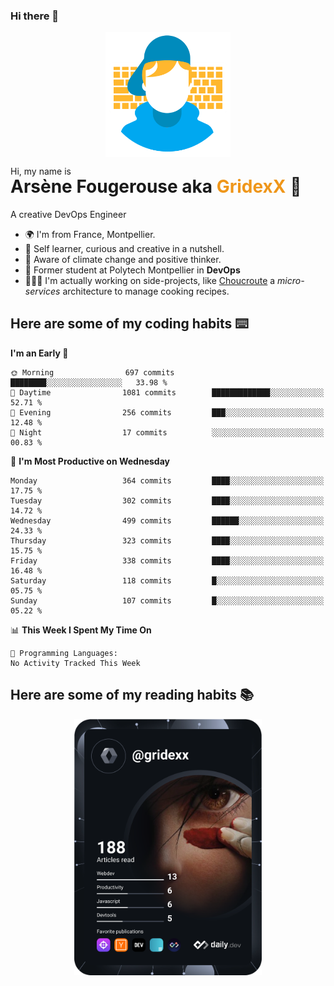 ### Hi there 👋

<!--
**GridexX/gridexx** is a ✨ _special_ ✨ repository because its `README.md` (this file) appears on your GitHub profile.

Here are some ideas to get you started:

- 🔭 I’m currently working on ...
- 🌱 I’m currently learning ...
- 👯 I’m looking to collaborate on ...
- 🤔 I’m looking for help with ...
- 💬 Ask me about ...
- 📫 How to reach me: ...
- 😄 Pronouns: ...
- ⚡ Fun fact: ...
-->


<!-- Header -->
<div align="center">
  <img align="center" src="./images/user_profile.png" width="200">
</div>
<p>Hi, my name is</p> 
<h1 style="margin-top:-15px">Arsène Fougerouse aka <span style="color:#ef961a">GridexX</span> 👋</h1>

A creative DevOps Engineer

- 🌍 I'm from France, Montpellier.
- 🎨 Self learner, curious and creative in a nutshell. 
- 🌱 Aware of climate change and positive thinker.
- 📕 Former student at Polytech Montpellier in **DevOps**
- 👨🏻‍💻 I'm actually working on side-projects, like [Choucroute](https://github.com/houcroute-orga) a *micro-services* architecture to manage cooking recipes.


## Here are some of my coding habits ⌨️

<!-- Add a section about tech and Ops stack
  Like this one : https://github.com/Xanthus58#-tech-stack
-->
<!--START_SECTION:waka-->
**I'm an Early 🐤** 

```text
🌞 Morning                697 commits         ████████░░░░░░░░░░░░░░░░░   33.98 % 
🌆 Daytime                1081 commits        █████████████░░░░░░░░░░░░   52.71 % 
🌃 Evening                256 commits         ███░░░░░░░░░░░░░░░░░░░░░░   12.48 % 
🌙 Night                  17 commits          ░░░░░░░░░░░░░░░░░░░░░░░░░   00.83 % 
```
📅 **I'm Most Productive on Wednesday** 

```text
Monday                   364 commits         ████░░░░░░░░░░░░░░░░░░░░░   17.75 % 
Tuesday                  302 commits         ████░░░░░░░░░░░░░░░░░░░░░   14.72 % 
Wednesday                499 commits         ██████░░░░░░░░░░░░░░░░░░░   24.33 % 
Thursday                 323 commits         ████░░░░░░░░░░░░░░░░░░░░░   15.75 % 
Friday                   338 commits         ████░░░░░░░░░░░░░░░░░░░░░   16.48 % 
Saturday                 118 commits         █░░░░░░░░░░░░░░░░░░░░░░░░   05.75 % 
Sunday                   107 commits         █░░░░░░░░░░░░░░░░░░░░░░░░   05.22 % 
```


📊 **This Week I Spent My Time On** 

```text
💬 Programming Languages: 
No Activity Tracked This Week
```


<!--END_SECTION:waka-->

## Here are some of my reading habits 📚
<div  align="center">
  <img src="./images/devcard.svg" width="300">
</div>
